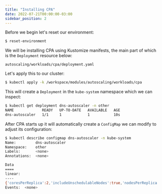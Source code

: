 ```yaml
---
title: "Installing CPA"
date: 2022-07-21T00:00:00-03:00
sidebar_position: 2
---
```


Before we begin let's reset our environment:

```bash timeout=300 wait=30
$ reset-environment 
```

We will be installing CPA using Kustomize manifests, the main part of which is the `Deployment` resource below:

```file
autoscaling/workloads/cpa/deployment.yaml
```

Let's apply this to our cluster:

```bash hook=cpa-install timeout=180
$ kubectl apply -k /workspace/modules/autoscaling/workloads/cpa
```

This will create a `Deployment` in the `kube-system` namespace which we can inspect:

```bash
$ kubectl get deployment dns-autoscaler -n other
NAME             READY   UP-TO-DATE   AVAILABLE   AGE
dns-autoscaler   1/1     1            1           10s
```

After CPA starts up it will automatically create a `ConfigMap` we can modify to adjust its configuration:

```bash
$ kubectl describe configmap dns-autoscaler -n kube-system
Name:         dns-autoscaler
Namespace:    other
Labels:       <none>
Annotations:  <none>

Data
====
linear:
----
{'coresPerReplica':2,'includeUnschedulableNodes':true,'nodesPerReplica':1,'preventSinglePointFailure':true,'min':1,'max':4}
Events:  <none>
```